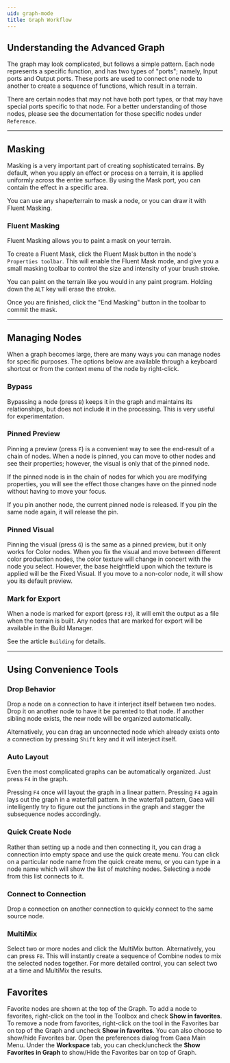 ```yaml
---
uid: graph-mode
title: Graph Workflow
---
```


## Understanding the Advanced Graph
The graph may look complicated, but follows a simple pattern. Each node represents a specific function, and has two types of "ports"; namely, Input ports and Output ports. These ports are used to connect one node to another to create a sequence of functions, which result in a terrain.

There are certain nodes that may not have both port types, or that may have special ports specific to that node. For a better understanding of those nodes, please see the documentation for those specific nodes under `Reference`.

---

## Masking
Masking is a very important part of creating sophisticated terrains. By default, when you apply an effect or process on a terrain, it is applied uniformly across the entire surface. By using the Mask port, you can contain the effect in a specific area.

You can use any shape/terrain to mask a node, or you can draw it with Fluent Masking.

### Fluent Masking
Fluent Masking allows you to paint a mask on your terrain.

To create a Fluent Mask, click the Fluent Mask button in the node's `Properties toolbar`. This will enable the Fluent Mask mode, and give you a small masking toolbar to control the size and intensity of your brush stroke. 

You can paint on the terrain like you would in any paint program. Holding down the `ALT` key will erase the stroke.

Once you are finished, click the "End Masking" button in the toolbar to commit the mask.

---

## Managing Nodes
When a graph becomes large, there are many ways you can manage nodes for specific purposes. The options below are available through a keyboard shortcut or from the context menu of the node by right-click.

### Bypass
Bypassing a node (press `B`) keeps it in the graph and maintains its relationships, but does not include it in the processing. This is very useful for experimentation.

### Pinned Preview
Pinning a preview (press `F`) is a convenient way to see the end-result of a chain of nodes. When a node is pinned, you can move to other nodes and see their properties; however, the visual is only that of the pinned node. 

If the pinned node is in the chain of nodes for which you are modifying properties, you will see the effect those changes have on the pinned node without having to move your focus.

If you pin another node, the current pinned node is released. If you pin the same node again, it will release the pin.

### Pinned Visual
Pinning the visual (press `G`) is the same as a pinned preview, but it only works for Color nodes. When you fix the visual and move between different color production nodes, the color texture will change in concert with the node you select. However, the base heightfield upon which the texture is applied will be the Fixed Visual. If you move to a non-color node, it will show you its default preview.

### Mark for Export
When a node is marked for export (press `F3`), it will emit the output as a file when the terrain is built. Any nodes that are marked for export will be available in the Build Manager.

See the article `Building` for details.

---

## Using Convenience Tools
### Drop Behavior
Drop a node on a connection to have it interject itself between two nodes. Drop it on another node to have it be parented to that node. If another sibling node exists, the new node will be organized automatically.

Alternatively, you can drag an unconnected node which already exists onto a connection by pressing `Shift` key and it will interject itself.

### Auto Layout
Even the most complicated graphs can be automatically organized. Just press `F4` in the graph.

Pressing `F4` once will layout the graph in a linear pattern. Pressing `F4` again lays out the graph in a waterfall pattern. In the waterfall pattern, Gaea will intelligently try to figure out the junctions in the graph and stagger the subsequence nodes accordingly.

### Quick Create Node
Rather than setting up a node and then connecting it, you can drag a connection into empty space and use the quick create menu. You can click on a particular node name from the quick create menu, or you can type in a node name which will show the list of matching nodes. Selecting a node from this list connects to it.

### Connect to Connection
Drop a connection on another connection to quickly connect to the same source node.

### MultiMix
Select two or more nodes and click the MultiMix button. Alternatively, you can press `F8`. This will instantly create a sequence of Combine nodes to mix the selected nodes together. For more detailed control, you can select two at a time and MultiMix the results.

## Favorites
Favorite nodes are shown at the top of the Graph. To add a node to favorites, right-click on the tool in the Toolbox and check **Show in favorites**. To remove a node from favorites, right-click on the tool in the Favorites bar on top of the Graph and uncheck **Show in favorites**. You can also choose to show/hide Favorites bar. Open the preferences dialog from Gaea Main Menu. Under the **Workspace** tab, you can check/uncheck the **Show Favorites in Graph** to show/Hide the Favorites bar on top of Graph.

